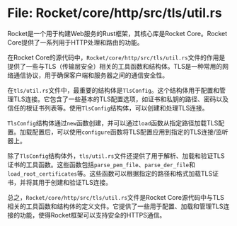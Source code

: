 # File: Rocket/core/http/src/tls/util.rs

Rocket是一个用于构建Web服务的Rust框架，其核心库是Rocket Core。Rocket Core提供了一系列用于HTTP处理和路由的功能。

在Rocket Core的源代码中，`Rocket/core/http/src/tls/util.rs`文件的作用是提供了一些与TLS（传输层安全）相关的工具函数和结构体。TLS是一种常用的网络通信协议，用于确保客户端和服务器之间的通信安全性。

在`tls/util.rs`文件中，最重要的结构体是`TlsConfig`。这个结构体用于配置和管理TLS连接。它包含了一些基本的TLS配置选项，如证书和私钥的路径、密码以及信任的根证书列表等。使用`TlsConfig`结构体，可以创建和处理TLS连接。

`TlsConfig`结构体通过`new`函数创建，并可以通过`load`函数从指定路径加载TLS配置。加载配置后，可以使用`configure`函数将TLS配置应用到指定的TLS连接/监听器上。

除了`TlsConfig`结构体外，`tls/util.rs`文件还提供了用于解析、加载和验证TLS证书的工具函数。这些函数包括`parse_pem_file`、`parse_der_file`和`load_root_certificates`等。这些函数可以根据指定的路径和格式加载TLS证书，并将其用于创建和验证TLS连接。

总之，`Rocket/core/http/src/tls/util.rs`文件是Rocket Core源代码中与TLS相关的工具函数和结构体的定义文件。它提供了一些用于配置、加载和管理TLS连接的功能，使得Rocket框架可以支持安全的HTTPS通信。

